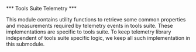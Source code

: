 *** Tools Suite Telemetry ***

This module contains utility functions to retrieve some common properties and measurements required by telemetry events in tools suite.
These implementations are specific to tools suite. To keep telemetry library independent of tools suite specific logic, we keep all such
implementation in this submodule.


